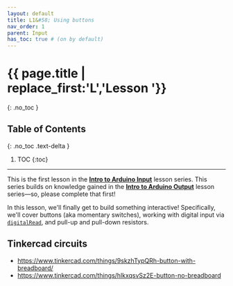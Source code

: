 ```yaml
---
layout: default
title: L1&#58; Using buttons
nav_order: 1
parent: Input
has_toc: true # (on by default)
---
```

# {{ page.title | replace_first:'L','Lesson '}}
{: .no_toc }

## Table of Contents
{: .no_toc .text-delta }

1. TOC
{:toc}
---

This is the first lesson in the [**Intro to Arduino Input**](intro-input.md) lesson series. This series builds on knowledge gained in the [**Intro to Arduino Output**](intro-output.md) lesson series—so, please complete that first!

In this lesson, we'll finally get to build something interactive! Specifically, we'll cover buttons (aka momentary switches), working with digital input via [`digitalRead`](https://www.arduino.cc/reference/en/language/functions/digital-io/digitalread/), and pull-up and pull-down resistors.

## Tinkercad circuits
- https://www.tinkercad.com/things/9skzhTypQRh-button-with-breadboard/
- https://www.tinkercad.com/things/hlkxqsvSz2E-button-no-breadboard